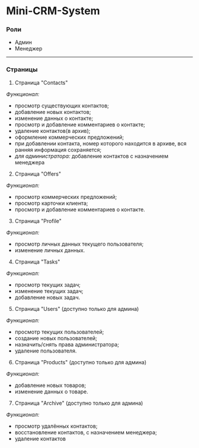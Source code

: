 # Mini-CRM-System

### Роли
* Админ
* Менеджер
___

### Страницы

1. Страница "Contacts"<br>

_Функционал:_ 

* просмотр существующих контактов; 
* добавление новых контактов;
* изменение данных о контакте;
* просмотр и добавление комментариев о контакте;
* удаление контактов(в архив);
* оформление коммерческих предложений;
* при добавлении контакта, номер которого находится в архиве, вся ранняя информация сохраняется;
* _для администратора:_ добавление контактов с назначением менеджера<br>

2. Страница "Offers"<br>

_Функционал:_ 

* просмотр коммерческих предложений; 
* просмотр карточки клиента;
* просмотр и добавление комментариев о контакте.<br>

3. Страница "Profile"<br>

_Функционал:_ 

* просмотр личных данных текущего пользователя;
* изменение личных данных.<br>

4. Страница "Tasks"<br>

_Функционал:_ 

* просмотр текущих задач;
* изменение текущих задач;
* добавление новых задач.<br>

5. Страница "Users" (доступно только для админа)<br>

_Функционал:_ 

* просмотр текущих пользователей;
* создание новых пользователей;
* назначить/снять права администратора;
* удаление пользователя.<br>

6. Страница "Products" (доступно только для админа)<br>

_Функционал:_ 

* добавление новых товаров;
* изменение данных о товаре.<br>

7. Страница "Archive" (доступно только для админа)<br>

_Функционал:_ 

* просмотр удалённых контактов;
* восстановление контактов, с назначением менеджера;
* удаление контактов<br>
